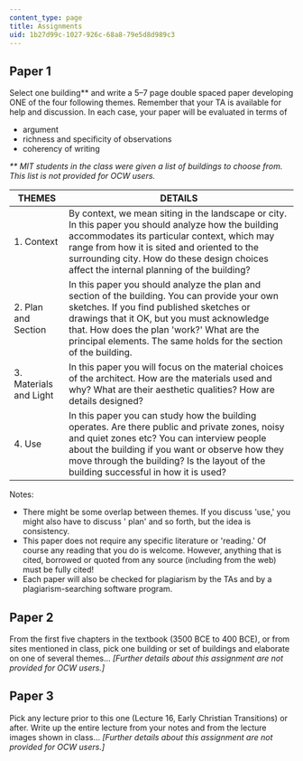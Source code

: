 ```yaml
---
content_type: page
title: Assignments
uid: 1b27d99c-1027-926c-68a8-79e5d8d989c3
---
```


Paper 1
-------

Select one building\*\* and write a 5–7 page double spaced paper developing ONE of the four following themes. Remember that your TA is available for help and discussion. In each case, your paper will be evaluated in terms of

*   argument
*   richness and specificity of observations
*   coherency of writing

_\*\* MIT students in the class were given a list of buildings to choose from. This list is not provided for OCW users._

| THEMES | DETAILS |
| --- | --- |
| 1\. Context | By context, we mean siting in the landscape or city. In this paper you should analyze how the building accommodates its particular context, which may range from how it is sited and oriented to the surrounding city. How do these design choices affect the internal planning of the building? |
| 2\. Plan and Section | In this paper you should analyze the plan and section of the building. You can provide your own sketches. If you find published sketches or drawings that it OK, but you must acknowledge that. How does the plan 'work?' What are the principal elements. The same holds for the section of the building. |
| 3\. Materials and Light | In this paper you will focus on the material choices of the architect. How are the materials used and why? What are their aesthetic qualities? How are details designed? |
| 4\. Use | In this paper you can study how the building operates. Are there public and private zones, noisy and quiet zones etc? You can interview people about the building if you want or observe how they move through the building? Is the layout of the building successful in how it is used? 

Notes:

*   There might be some overlap between themes. If you discuss 'use,' you might also have to discuss ' plan' and so forth, but the idea is consistency.
*   This paper does not require any specific literature or 'reading.' Of course any reading that you do is welcome. However, anything that is cited, borrowed or quoted from any source (including from the web) must be fully cited!
*   Each paper will also be checked for plagiarism by the TAs and by a plagiarism-searching software program.

Paper 2
-------

From the first five chapters in the textbook (3500 BCE to 400 BCE), or from sites mentioned in class, pick one building or set of buildings and elaborate on one of several themes… _\[Further details about this assignment are not provided for OCW users.\]_

Paper 3
-------

Pick any lecture prior to this one (Lecture 16, Early Christian Transitions) or after. Write up the entire lecture from your notes and from the lecture images shown in class… _\[Further details about this assignment are not provided for OCW users.\]_